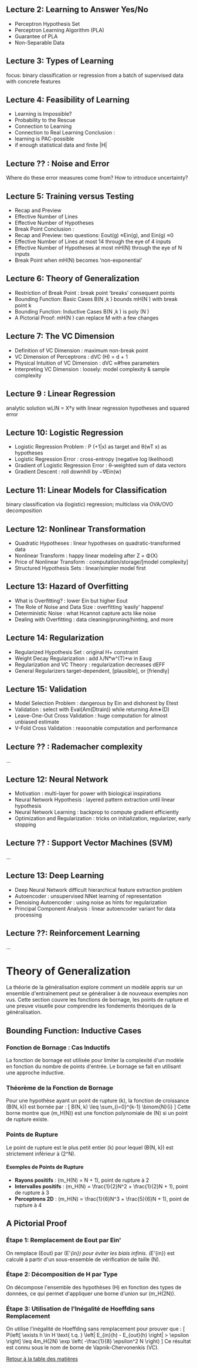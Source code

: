 ## Lecture 2: Learning to Answer Yes/No
- Perceptron Hypothesis Set
- Perceptron Learning Algorithm (PLA)
- Guarantee of PLA
- Non-Separable Data

## Lecture 3: Types of Learning
focus: binary classification or regression from a
batch of supervised data with concrete features

## Lecture 4: Feasibility of Learning
- Learning is Impossible?
- Probability to the Rescue
- Connection to Learning
- Connection to Real Learning
Conclusion : 
- learning is PAC-possible
- if enough statistical data and finite |H|

## Lecture ?? : Noise and Error
Where do these error measures come from?
How to introduce uncertainty?

## Lecture 5: Training versus Testing
- Recap and Preview
- Effective Number of Lines
- Effective Number of Hypotheses
- Break Point
Conclusion :
- Recap and Preview: two questions: Eout(g) ≈Ein(g), and Ein(g) ≈0
- Effective Number of Lines at most 14 through the eye of 4 inputs
- Effective Number of Hypotheses at most mH(N) through the eye of N inputs
- Break Point when mH(N) becomes ‘non-exponential’

## Lecture 6: Theory of Generalization
- Restriction of Break Point : break point ‘breaks’ consequent points
- Bounding Function: Basic Cases B(N ,k ) bounds mH(N ) with break point k
- Bounding Function: Inductive Cases B(N ,k ) is poly (N )
- A Pictorial Proof: mH(N ) can replace M with a few changes

## Lecture 7: The VC Dimension
- Definition of VC Dimension : maximum non-break point
- VC Dimension of Perceptrons : dVC (H) = d + 1
- Physical Intuition of VC Dimension : dVC ≈#free parameters
- Interpreting VC Dimension : loosely: model complexity & sample complexity

## Lecture 9 : Linear Regression
analytic solution wLIN = X†y with
linear regression hypotheses and squared error

## Lecture 10: Logistic Regression
- Logistic Regression Problem : P (+1|x) as target and θ(wT x) as hypotheses
- Logistic Regression Error : cross-entropy (negative log likelihood)
- Gradient of Logistic Regression Error : θ-weighted sum of data vectors
- Gradient Descent : roll downhill by −∇Ein(w)

## Lecture 11: Linear Models for Classification
binary classification via (logistic) regression;
multiclass via OVA/OVO decomposition

## Lecture 12: Nonlinear Transformation
- Quadratic Hypotheses : linear hypotheses on quadratic-transformed data
- Nonlinear Transform : happy linear modeling after Z = Φ(X)
- Price of Nonlinear Transform : computation/storage/[model complexity]
- Structured Hypothesis Sets : linear/simpler model first

## Lecture 13: Hazard of Overfitting
- What is Overfitting? : lower Ein but higher Eout
- The Role of Noise and Data Size : overfitting ‘easily’ happens!
- Deterministic Noise : what Hcannot capture acts like noise
- Dealing with Overfitting : data cleaning/pruning/hinting, and more

## Lecture 14: Regularization
- Regularized Hypothesis Set : original H+ constraint
- Weight Decay Regularization : add λ/N*w^(T)*w in Eaug
- Regularization and VC Theory : regularization decreases dEFF
- General Regularizers target-dependent, [plausible], or [friendly]

## Lecture 15: Validation
- Model Selection Problem : dangerous by Ein and dishonest by Etest
- Validation : select with Eval(Am(Dtrain)) while returning Am∗(D)
- Leave-One-Out Cross Validation : huge computation for almost unbiased estimate
- V-Fold Cross Validation : reasonable computation and performance

## Lecture ?? : Rademacher complexity
...

## Lecture 12: Neural Network
- Motivation : multi-layer for power with biological inspirations
- Neural Network Hypothesis : layered pattern extraction until linear hypothesis
- Neural Network Learning : backprop to compute gradient efficiently
- Optimization and Regularization : tricks on initialization, regularizer, early stopping

## Lecture ?? : Support Vector Machines (SVM)
...

## Lecture 13: Deep Learning
- Deep Neural Network difficult hierarchical feature extraction problem
- Autoencoder : unsupervised NNet learning of representation
- Denoising Autoencoder : using noise as hints for regularization
- Principal Component Analysis : linear autoencoder variant for data processing

## Lecture ??: Reinforcement Learning
...




# Theory of Generalization

La théorie de la généralisation explore comment un modèle appris sur un ensemble d'entraînement peut se généraliser à de nouveaux exemples non vus. Cette section couvre les fonctions de bornage, les points de rupture et une preuve visuelle pour comprendre les fondements théoriques de la généralisation.

## Bounding Function: Inductive Cases
### Fonction de Bornage : Cas Inductifs
La fonction de bornage est utilisée pour limiter la complexité d'un modèle en fonction du nombre de points d'entrée. Le bornage se fait en utilisant une approche inductive.

### Théorème de la Fonction de Bornage
Pour une hypothèse ayant un point de rupture \(k\), la fonction de croissance \(B(N, k)\) est bornée par :
\[ B(N, k) \leq \sum_{i=0}^{k-1} \binom{N}{i} \]
Cette borne montre que \(m_H(N)\) est une fonction polynomiale de \(N\) si un point de rupture existe.

### Points de Rupture
Le point de rupture est le plus petit entier \(k\) pour lequel \(B(N, k)\) est strictement inférieur à \(2^N\).

#### Exemples de Points de Rupture
- **Rayons positifs** : \(m_H(N) = N + 1\), point de rupture à 2
- **Intervalles positifs** : \(m_H(N) = \frac{1}{2}N^2 + \frac{1}{2}N + 1\), point de rupture à 3
- **Perceptrons 2D** : \(m_H(N) = \frac{1}{6}N^3 + \frac{5}{6}N + 1\), point de rupture à 4

## A Pictorial Proof
### Étape 1: Remplacement de Eout par Ein'
On remplace \(Eout\) par \(E'_{in}\) pour éviter les biais infinis. \(E'_{in}\) est calculé à partir d'un sous-ensemble de vérification de taille \(N\).

### Étape 2: Décomposition de H par Type
On décompose l'ensemble des hypothèses \(H\) en fonction des types de données, ce qui permet d'appliquer une borne d'union sur \(m_H(2N)\).

### Étape 3: Utilisation de l'Inégalité de Hoeffding sans Remplacement
On utilise l'inégalité de Hoeffding sans remplacement pour prouver que :
\[ P\left[ \exists h \in H \text{ t.q. } \left| E_{in}(h) - E_{out}(h) \right| > \epsilon \right] \leq 4m_H(2N) \exp \left( -\frac{1}{8} \epsilon^2 N \right) \]
Ce résultat est connu sous le nom de borne de Vapnik-Chervonenkis (VC).

[Retour à la table des matières](./README.md)
